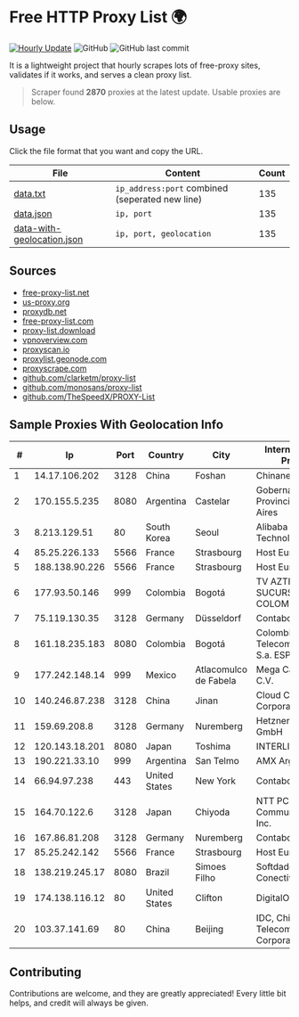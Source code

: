 
# Free HTTP Proxy List 🌍

[![Hourly Update](https://github.com/mertguvencli/http-proxy-list/actions/workflows/main.yml/badge.svg?branch=main)](https://github.com/mertguvencli/http-proxy-list/actions/workflows/main.yml)
![GitHub](https://img.shields.io/github/license/mertguvencli/http-proxy-list)
![GitHub last commit](https://img.shields.io/github/last-commit/mertguvencli/http-proxy-list)

It is a lightweight project that hourly scrapes lots of free-proxy sites, validates if it works, and serves a clean proxy list.


> Scraper found **2870** proxies at the latest update. Usable proxies are below.

## Usage

Click the file format that you want and copy the URL.


|File|Content|Count|
|----|-------|-----|
|[data.txt](https://raw.githubusercontent.com/mertguvencli/http-proxy-list/main/proxy-list/data.txt)|`ip_address:port` combined (seperated new line)|135|
|[data.json](https://raw.githubusercontent.com/mertguvencli/http-proxy-list/main/proxy-list/data.json)|`ip, port`|135|
|[data-with-geolocation.json](https://raw.githubusercontent.com/mertguvencli/http-proxy-list/main/proxy-list/data-with-geolocation.json)|`ip, port, geolocation`|135|

## Sources

* [free-proxy-list.net](https://free-proxy-list.net)
* [us-proxy.org](https://www.us-proxy.org)
* [proxydb.net](http://proxydb.net)
* [free-proxy-list.com](https://free-proxy-list.com/?page=&port=&type%5B%5D=http&type%5B%5D=https&up_time=0&search=Search)
* [proxy-list.download](https://www.proxy-list.download/HTTP)
* [vpnoverview.com](https://vpnoverview.com/privacy/anonymous-browsing/free-proxy-servers)
* [proxyscan.io](https://www.proxyscan.io)
* [proxylist.geonode.com](https://proxylist.geonode.com/api/proxy-list?limit=300&page=1&sort_by=lastChecked&sort_type=desc&protocols=http,https)
* [proxyscrape.com](https://api.proxyscrape.com/v2/?request=displayproxies&protocol=http&timeout=10000&country=all&ssl=all&anonymity=all)
* [github.com/clarketm/proxy-list](https://raw.githubusercontent.com/clarketm/proxy-list/master/proxy-list-raw.txt)
* [github.com/monosans/proxy-list](https://raw.githubusercontent.com/monosans/proxy-list/main/proxies/http.txt)
* [github.com/TheSpeedX/PROXY-List](https://raw.githubusercontent.com/TheSpeedX/PROXY-List/master/http.txt)


## Sample Proxies With Geolocation Info

|#|Ip|Port|Country|City|Internet Service Provider|
|-|--|----|-------|----|-------------------------|
|1|14.17.106.202|3128|China|Foshan|Chinanet|
|2|170.155.5.235|8080|Argentina|Castelar|Gobernacion de la Provincia de Buenos Aires|
|3|8.213.129.51|80|South Korea|Seoul|Alibaba (US) Technology Co., Ltd.|
|4|85.25.226.133|5566|France|Strasbourg|Host Europe GmbH|
|5|188.138.90.226|5566|France|Strasbourg|Host Europe GmbH|
|6|177.93.50.146|999|Colombia|Bogotá|TV AZTECA SUCURSAL COLOMBIA|
|7|75.119.130.35|3128|Germany|Düsseldorf|Contabo GmbH|
|8|161.18.235.183|8080|Colombia|Bogotá|Colombia Telecomunicaciones S.a. ESP|
|9|177.242.148.14|999|Mexico|Atlacomulco de Fabela|Mega Cable, S.A. de C.V.|
|10|140.246.87.238|3128|China|Jinan|Cloud Computing Corporation|
|11|159.69.208.8|3128|Germany|Nuremberg|Hetzner Online GmbH|
|12|120.143.18.201|8080|Japan|Toshima|INTERLINK|
|13|190.221.33.10|999|Argentina|San Telmo|AMX Argentina S.A.|
|14|66.94.97.238|443|United States|New York|Contabo Inc.|
|15|164.70.122.6|3128|Japan|Chiyoda|NTT PC Communications, Inc.|
|16|167.86.81.208|3128|Germany|Nuremberg|Contabo GmbH|
|17|85.25.242.142|5566|France|Strasbourg|Host Europe GmbH|
|18|138.219.245.17|8080|Brazil|Simoes Filho|Softdados Conectividade|
|19|174.138.116.12|80|United States|Clifton|DigitalOcean, LLC|
|20|103.37.141.69|80|China|Beijing|IDC, China Telecommunications Corporation|



## Contributing

Contributions are welcome, and they are greatly appreciated! Every
little bit helps, and credit will always be given.

